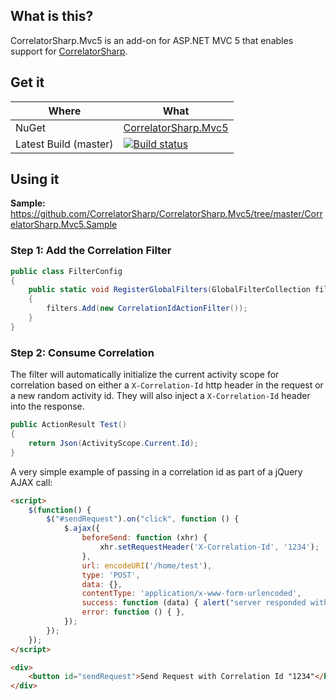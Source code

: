 ## What is this?

CorrelatorSharp.Mvc5 is an add-on for ASP.NET MVC 5 that enables support for [CorrelatorSharp](http://correlatorsharp.github.io). 

## Get it


|   Where    |    What   |
|-------------|-------------|
| NuGet       | [CorrelatorSharp.Mvc5](https://www.nuget.org/packages/CorrelatorSharp.Mvc5/)
| Latest Build (master)      |   [![Build status](https://ci.appveyor.com/api/projects/status/akympc06qgq33n3k/branch/master?svg=true)](https://ci.appveyor.com/project/CorrelatorSharp/correlatorsharp-mvc5/branch/master)  |


## Using it

**Sample:** https://github.com/CorrelatorSharp/CorrelatorSharp.Mvc5/tree/master/CorrelatorSharp.Mvc5.Sample


### Step 1: Add the Correlation Filter


```csharp
public class FilterConfig
{
    public static void RegisterGlobalFilters(GlobalFilterCollection filters)
    {
        filters.Add(new CorrelationIdActionFilter());
    }
}
```

### Step 2: Consume Correlation

The filter will automatically initialize the current activity scope for correlation based on either a `X-Correlation-Id` http header in the request or a new random activity id. They will also inject a `X-Correlation-Id` header into the response.

```csharp
public ActionResult Test()
{
    return Json(ActivityScope.Current.Id);
}
```

A very simple example of passing in a correlation id as part of a jQuery AJAX call:

```html
<script>
    $(function() {
        $("#sendRequest").on("click", function () {
            $.ajax({
				beforeSend: function (xhr) {
                    xhr.setRequestHeader('X-Correlation-Id', '1234');
                },
                url: encodeURI('/home/test'),
                type: 'POST',
                data: {},
                contentType: 'application/x-www-form-urlencoded',
                success: function (data) { alert("server responded with correlation id: " + data); },
                error: function () { },
            });
        });
    });
</script>

<div>
    <button id="sendRequest">Send Request with Correlation Id "1234"</button>
</div>
```


